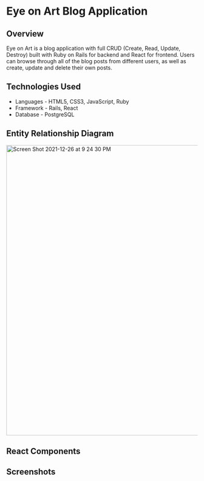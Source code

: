 # Eye on Art Blog Application

## Overview
Eye on Art is a blog application with full CRUD (Create, Read, Update, Destroy) built with Ruby on Rails for backend and React for frontend. Users can browse through all of the blog posts from different users, as well as create, update and delete their own posts.

## Technologies Used
- Languages - HTML5, CSS3, JavaScript, Ruby
- Framework - Rails, React
- Database - PostgreSQL

## Entity Relationship Diagram

<img width="763" alt="Screen Shot 2021-12-26 at 9 24 30 PM" src="https://user-images.githubusercontent.com/64924326/148628358-bdf1286f-fd94-4c10-b8d6-f8382fdf9811.png">

## React Components

## Screenshots



